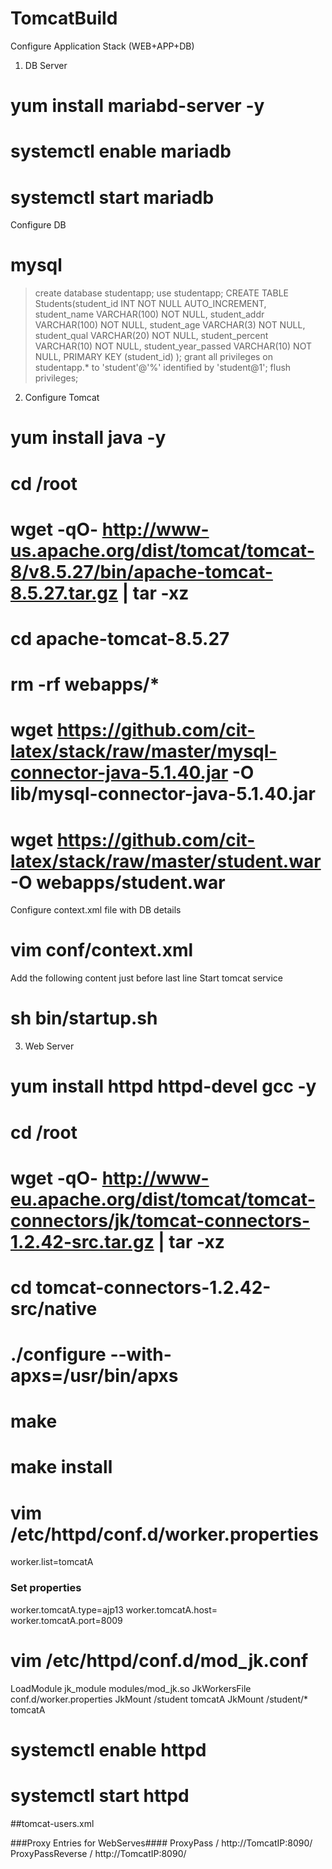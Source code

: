 # TomcatBuild
Configure Application Stack (WEB+APP+DB)
1. DB Server
# yum install mariabd-server -y
# systemctl enable mariadb 
# systemctl start mariadb
Configure DB
# mysql

> create database studentapp;
> use studentapp;
> CREATE TABLE Students(student_id INT NOT NULL AUTO_INCREMENT,
	student_name VARCHAR(100) NOT NULL,
  student_addr VARCHAR(100) NOT NULL,
	student_age VARCHAR(3) NOT NULL,
	student_qual VARCHAR(20) NOT NULL,
	student_percent VARCHAR(10) NOT NULL,
	student_year_passed VARCHAR(10) NOT NULL,
	PRIMARY KEY (student_id)
);
> grant all privileges on studentapp.* to 'student'@'%' identified by 'student@1';
> flush privileges;
2. Configure Tomcat
# yum install java -y
# cd /root
# wget -qO- http://www-us.apache.org/dist/tomcat/tomcat-8/v8.5.27/bin/apache-tomcat-8.5.27.tar.gz | tar -xz
# cd apache-tomcat-8.5.27
# rm -rf webapps/*
# wget https://github.com/cit-latex/stack/raw/master/mysql-connector-java-5.1.40.jar -O lib/mysql-connector-java-5.1.40.jar
# wget https://github.com/cit-latex/stack/raw/master/student.war -O webapps/student.war
Configure context.xml file with DB details
# vim conf/context.xml
Add the following content just before last line
<Resource name="jdbc/TestDB" auth="Container" type="javax.sql.DataSource"
               maxTotal="100" maxIdle="30" maxWaitMillis="10000"
               username="student" password="student@1" driverClassName="com.mysql.jdbc.Driver"
               url="jdbc:mysql://<IP-ADDRESS-OF-DB-SERVER>:3306/studentapp"/>
Start tomcat service
# sh bin/startup.sh
3. Web Server
# yum install httpd httpd-devel gcc -y
# cd /root
# wget -qO- http://www-eu.apache.org/dist/tomcat/tomcat-connectors/jk/tomcat-connectors-1.2.42-src.tar.gz | tar -xz
# cd tomcat-connectors-1.2.42-src/native
# ./configure --with-apxs=/usr/bin/apxs
# make 
# make install
# vim /etc/httpd/conf.d/worker.properties
worker.list=tomcatA
### Set properties
worker.tomcatA.type=ajp13
worker.tomcatA.host=<IP-ADDRESS-OF-TOMCAT-SERVER>
worker.tomcatA.port=8009

# vim /etc/httpd/conf.d/mod_jk.conf
LoadModule jk_module modules/mod_jk.so
JkWorkersFile conf.d/worker.properties
JkMount /student tomcatA
JkMount /student/* tomcatA

# systemctl enable httpd
# systemctl start httpd

##tomcat-users.xml
<user username="manager" password="manager" roles="admin-gui,manager-gui,manager-script"/>

###Proxy Entries for WebServes####
ProxyPass   /  http://TomcatIP:8090/
ProxyPassReverse  /  http://TomcatIP:8090/
